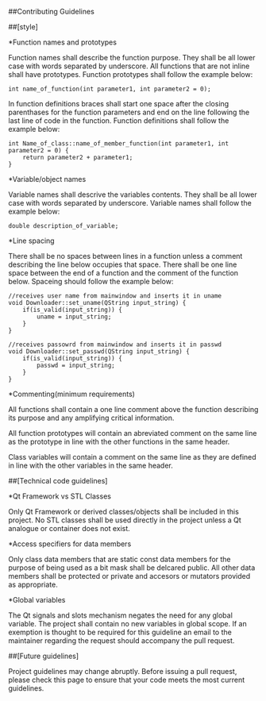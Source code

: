 ##Contributing Guidelines

##[style]

*Function names and prototypes

  Function names shall describe the function purpose.  They shall be all lower case with words
  separated by underscore.  All functions that are not inline shall have prototypes.  Function
  prototypes shall follow the example below:
  
    int name_of_function(int parameter1, int parameter2 = 0);
    
  In function definitions braces shall start one space after the closing parenthases for the
  function parameters and end on the line following the last line of code in the function.
  Function definitions shall follow the example below:
  
    int Name_of_class::name_of_member_function(int parameter1, int parameter2 = 0) {
        return parameter2 + parameter1;
    }
   
*Variable/object names

  Variable names shall descrive the variables contents.  They shall be all lower case with
  words separated by underscore.  Variable names shall follow the example below:
  
    double description_of_variable;
    
*Line spacing

  There shall be no spaces between lines in a function unless a comment describing the line
  below occupies that space.  There shall be one line space between the end of a function
  and the comment of the function below.  Spaceing should follow the example below:
  
    //receives user name from mainwindow and inserts it in uname
    void Downloader::set_uname(QString input_string) {
        if(is_valid(input_string)) {
            uname = input_string;
        }
    }

    //receives passowrd from mainwindow and inserts it in passwd
    void Downloader::set_passwd(QString input_string) {
        if(is_valid(input_string)) {
            passwd = input_string;
        }
    }
    
*Commenting(minimum requirements)

  All functions shall contain a one line comment above the function describing its purpose and
  any amplifying critical information.
  
  All function prototypes will contain an abreviated comment on the same line as the prototype
  in line with the other functions in the same header.
  
  Class variables will contain a comment on the same line as they are defined in line with the
  other variables in the same header.
  
##[Technical code guidelines]

*Qt Framework vs STL Classes

  Only Qt Framework or derived classes/objects shall be included in this project.  No STL classes 
  shall be used directly in the project unless a Qt analogue or container does not exist.
  
*Access specifiers for data members

  Only class data members that are static const data members for the purpose of being used as a bit
  mask shall be delcared public.  All other data members shall be protected or private and accesors
  or mutators provided as appropriate.
  
*Global variables

  The Qt signals and slots mechanism negates the need for any global variable.  The project shall
  contain no new variables in global scope.  If an exemption is thought to be required for this
  guideline an email to the maintainer regarding the request should accompany the pull request.
  
##[Future guidelines]

  Project guidelines may change abruptly.  Before issuing a pull request, please check this page
  to ensure that your code meets the most current guidelines.
